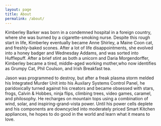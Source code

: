 ```yaml
---
layout: page
title: About
permalink: /about/
---
```


Kimberley Barker was born in a condemned hospital in a foreign country, where she was burned by a cigarette-smoking nurse. Despite this rough start in life, Kimberley eventually became Anne Shirley, a Maine Coon cat, and freshly-baked scones. After a lot of life disappointments, she evolved into a honey badger and Wednesday Addams, and was sorted into Hufflepuff. After a brief stint as both a unicorn and Daria Morgendorffer, Kimberley became a tired, middle-aged working mother,who now identifies as Grumpy Cat, Phil Coulson, and Irish Breakfast tea. 

Jason was programmed to destroy, but after a freak plasma storm melded his Integrated Murder Unit into his Auxilary Systems Control Panel, he paridoxically turned against his creators and became obsessed with stars, frogs, Calvin & Hobbes, ninja flips, climbing trees, video games, caramel, and philosophy. He recharges on mountain tops using a combination of wind, solar, and inspiring-grand-vista power. Until his power cells deplete and his components are downcycled into moderately priced Smart Kitchen appliances, he hopes to do good in the world and learn what it means to love.